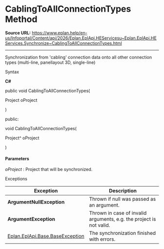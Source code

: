 # CablingToAllConnectionTypes Method

**Source URL:** https://www.eplan.help/en-us/Infoportal/Content/api/2026/Eplan.EplApi.HEServicesu~Eplan.EplApi.HEServices.Synchronize~CablingToAllConnectionTypes.html

---

Synchronization from 'cabling' connection data onto all other connection types (multi-line, panellayout 3D, single-line)

Syntax

**C#**



public void CablingToAllConnectionTypes( 

   Project oProject

)

public:

void CablingToAllConnectionTypes( 

   Project^ oProject

)


#### Parameters

*oProject*
:   Project that will be synchronized.

Exceptions

| Exception | Description |
| --- | --- |
| **ArgumentNullException** | Thrown if null was passed as an argument. |
| **ArgumentException** | Thrown in case of invalid arguments, e.g. the project is not valid. |
| [Eplan.EplApi.Base.BaseException](Eplan.EplApi.Baseu~Eplan.EplApi.Base.BaseException.html) | The synchronization finished with errors. |
